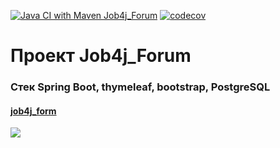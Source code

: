 [![Java CI with Maven Job4j_Forum](https://github.com/Dima-Stepanov/job4j_forum/actions/workflows/maven.yml/badge.svg)](https://github.com/Dima-Stepanov/job4j_forum/actions/workflows/maven.yml)
[![codecov](https://codecov.io/gh/Dima-Stepanov/job4j_forum/branch/master/graph/badge.svg?token=0uMjbFhS0N)](https://codecov.io/gh/Dima-Stepanov/job4j_forum)

<h1>Проект Job4j_Forum</h1>
<h3>Стек Spring Boot, thymeleaf, bootstrap, PostgreSQL</h3>


























<h4><a href="https://github.com/Dima-Stepanov/job4j_forum">job4j_form</a></h4>

![](img/job4_logo.png) <br>